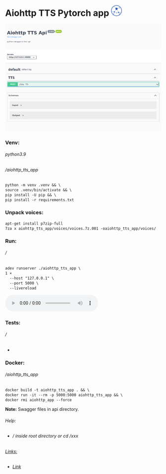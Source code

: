 Aiohttp TTS Pytorch app ![](static/images/logo.png)
=======================
![](static/images/screen.png)
### Venv:
###### python3.9
###### /aiohttp_tts_app
```
python -m venv .venv && \
source .venv/bin/activate && \
pip install -U pip && \
pip install -r requirements.txt
```
### Unpack voices:
```
apt-get install p7zip-full
7za x aiohttp_tts_app/voices/voices.7z.001 -oaiohttp_tts_app/voices/
```
### Run:
###### /
```
adev runserver ./aiohttp_tts_app \                                                                           1 ⨯
  --host "127.0.0.1" \
  --port 5000 \
  --livereload
```

<audio controls src="static/samples/test.wav"></audio>


### Tests:
###### /
- ######
    ```
    ```
### Docker:
###### /aiohttp_tts_app
```
docker build -t aiohttp_tts_app . && \
docker run -it --rm -p 5000:5000 aiohttp_tts_app && \
docker rmi aiohttp_app --force
```
**Note:** Swagger files in api directory.
###### Help:
- ###### / inside root directory or cd /xxx  
###### [Links:]()
- ###### [Link]()